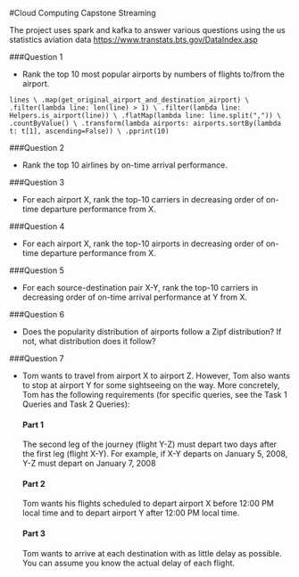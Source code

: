 #Cloud Computing Capstone Streaming 

The project uses spark and kafka to answer various questions using the us statistics aviation data https://www.transtats.bts.gov/DataIndex.asp

###Question 1
- Rank the top 10 most popular airports by numbers of flights to/from the airport.

`lines \
        .map(get_original_airport_and_destination_airport) \
        .filter(lambda line: len(line) > 1) \
        .filter(lambda line: Helpers.is_airport(line)) \
        .flatMap(lambda line: line.split(",")) \
        .countByValue() \
        .transform(lambda airports: airports.sortBy(lambda t: t[1], ascending=False)) \
        .pprint(10)`


###Question 2
- Rank the top 10 airlines by on-time arrival performance.

###Question 3
- For each airport X, rank the top-10 carriers in decreasing order of on-time departure performance from X.

###Question 4
- For each airport X, rank the top-10 airports in decreasing order of on-time departure performance from X.

###Question 5
- For each source-destination pair X-Y, rank the top-10 carriers in decreasing order of on-time arrival performance at Y from X.

###Question 6
- Does the popularity distribution of airports follow a Zipf distribution? If not, what distribution does it follow?

###Question 7
- Tom wants to travel from airport X to airport Z. However, Tom also wants to stop at airport Y for some sightseeing on the way. More concretely, Tom has the following requirements (for specific queries, see the Task 1 Queries and Task 2 Queries):

	#### Part 1
	The second leg of the journey (flight Y-Z) must depart two days after the first leg (flight X-Y). For example, if X-Y departs on January 5, 2008, Y-Z must depart on January 7, 2008
	
	#### Part 2
	 Tom wants his flights scheduled to depart airport X before 12:00 PM local time and to depart airport Y after 12:00 PM local time.
	 
	 #### Part 3
	 Tom wants to arrive at each destination with as little delay as possible. You can assume you know the actual delay of each flight.
